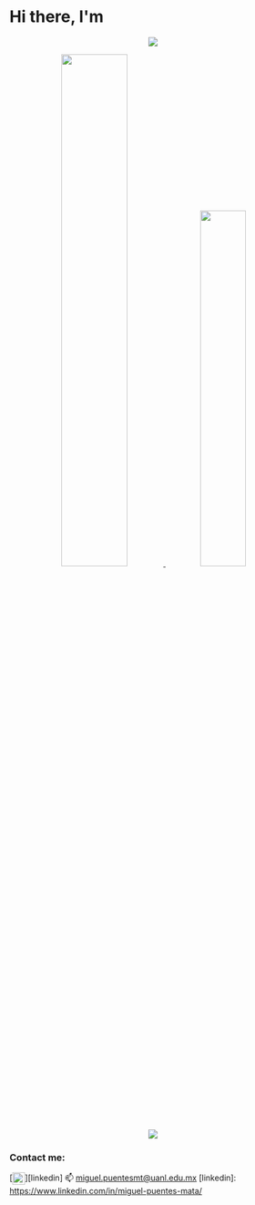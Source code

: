# Hi there, I'm
<p align="center" width="100%">
   <a href="https://mike2611.github.io/animation-intro/" target="_blank">
      <img src="./images/animation3New.gif"/>
  </a>
</p>

<p align="center" width="100%">
  <a href="https://github.com/anuraghazra/github-readme-stats" target="_blank">
    <img src="https://github-readme-stats.vercel.app/api?username=mike2611&count_private=true&theme=great-gatsby" width="48%"/>
  </a> 
  <a href="https://github.com/anuraghazra/github-readme-stats" target="_blank">
    <img src="https://github-readme-stats.vercel.app/api/top-langs/?username=mike2611&layout=compact&theme=great-gatsby" width="40%"/>
  </a> 
</p>
<p align="center">
   <a href="https://www.codewars.com/users/Miki2611/badges" target="_blank"><img src="https://www.codewars.com/users/Miki2611/badges/micro"/></a>
</p>

### Contact me:

[<img align="center" alt="MikePuentes LinkedIn" width="22px" src="https://img.icons8.com/color/48/000000/linkedin.png" />][linkedin]
📫 miguel.puentesmt@uanl.edu.mx 
[linkedin]: https://www.linkedin.com/in/miguel-puentes-mata/




